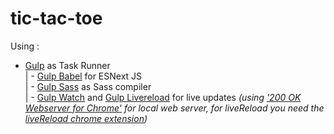 # tic-tac-toe

Using :
 - <a href="https://www.npmjs.com/package/gulp">Gulp</a></i> as Task Runner<br>
 | - <a href="https://www.npmjs.com/package/gulp-babel">Gulp Babel</a> for ESNext JS<br>
 | - <a href="https://www.npmjs.com/package/gulp-sass">Gulp Sass</a> as Sass compiler<br>
 | - <a href="https://www.npmjs.com/package/gulp-watch">Gulp Watch</a> and <a href="https://www.npmjs.com/package/gulp-livereload">Gulp Livereload</a> for live updates <i>(using <a href="https://chrome.google.com/webstore/detail/web-server-for-chrome/ofhbbkphhbklhfoeikjpcbhemlocgigb?hl=en">'200 OK Webserver for Chrome'</a> for local web server, for liveReload you need the <a href="https://chrome.google.com/webstore/detail/livereload/jnihajbhpnppcggbcgedagnkighmdlei?hl=en">liveReload chrome extension</a>)</i>
